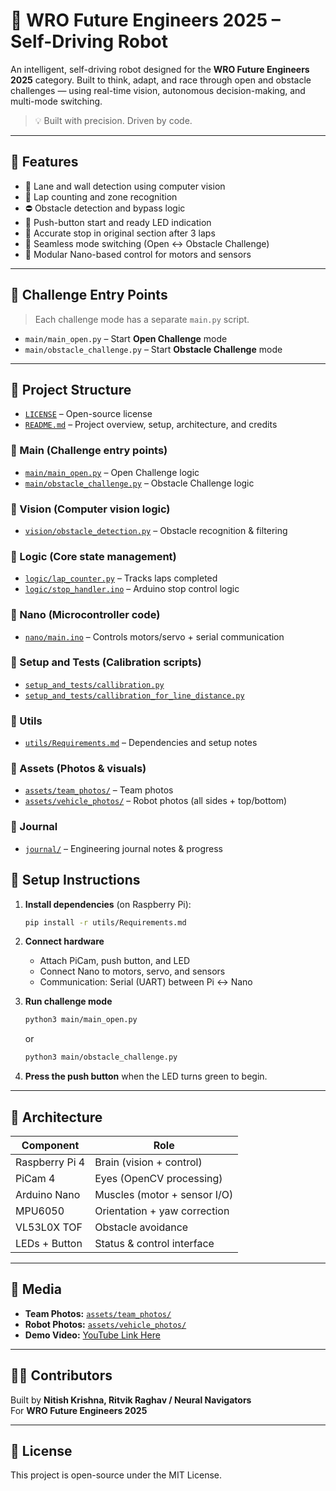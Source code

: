 # 🤖 WRO Future Engineers 2025 – Self-Driving Robot

An intelligent, self-driving robot designed for the **WRO Future Engineers 2025** category. Built to think, adapt, and race through open and obstacle challenges — using real-time vision, autonomous decision-making, and multi-mode switching.

> 💡 Built with precision. Driven by code.

---

## 🚗 Features

- 🎯 Lane and wall detection using computer vision  
- 🧭 Lap counting and zone recognition  
- ⛔ Obstacle detection and bypass logic  
- 🚦 Push-button start and ready LED indication  
- 🛑 Accurate stop in original section after 3 laps  
- 🔁 Seamless mode switching (Open ↔ Obstacle Challenge)  
- 🔌 Modular Nano-based control for motors and sensors  

---

## 🚦 Challenge Entry Points

> Each challenge mode has a separate `main.py` script.

- `main/main_open.py` – Start **Open Challenge** mode  
- `main/obstacle_challenge.py` – Start **Obstacle Challenge** mode  

---

## 📁 Project Structure

- [`LICENSE`](LICENSE) – Open-source license  
- [`README.md`](README.md) – Project overview, setup, architecture, and credits  

### 🔹 Main (Challenge entry points)
- [`main/main_open.py`](main/main_open.py) – Open Challenge logic  
- [`main/obstacle_challenge.py`](main/obstacle_challenge.py) – Obstacle Challenge logic  

### 🔹 Vision (Computer vision logic)
- [`vision/obstacle_detection.py`](vision/obstacle_detection.py) – Obstacle recognition & filtering  

### 🔹 Logic (Core state management)
- [`logic/lap_counter.py`](logic/lap_counter.py) – Tracks laps completed  
- [`logic/stop_handler.ino`](logic/stop_handler.ino) – Arduino stop control logic  

### 🔹 Nano (Microcontroller code)
- [`nano/main.ino`](nano/main.ino) – Controls motors/servo + serial communication  

### 🔹 Setup and Tests (Calibration scripts)
- [`setup_and_tests/callibration.py`](setup_and_tests/callibration.py)  
- [`setup_and_tests/callibration_for_line_distance.py`](setup_and_tests/callibration_for_line_distance.py)  

### 🔹 Utils
- [`utils/Requirements.md`](utils/Requirements.md) – Dependencies and setup notes  

### 🔹 Assets (Photos & visuals)
- [`assets/team_photos/`](assets/team_photos) – Team photos  
- [`assets/vehicle_photos/`](assets/vehicle_photos) – Robot photos (all sides + top/bottom)  

### 🔹 Journal
- [`journal/`](journal) – Engineering journal notes & progress  

## 🔧 Setup Instructions

1. **Install dependencies** (on Raspberry Pi):

    ```bash
    pip install -r utils/Requirements.md
    ```

2. **Connect hardware**
   - Attach PiCam, push button, and LED  
   - Connect Nano to motors, servo, and sensors  
   - Communication: Serial (UART) between Pi ↔ Nano  

3. **Run challenge mode**

    ```bash
    python3 main/main_open.py
    ```
    or
    ```bash
    python3 main/obstacle_challenge.py
    ```

4. **Press the push button** when the LED turns green to begin.

---

## 🧠 Architecture

| Component        | Role                          |
|------------------|-------------------------------|
| Raspberry Pi 4   | Brain (vision + control)      |
| PiCam 4          | Eyes (OpenCV processing)      |
| Arduino Nano     | Muscles (motor + sensor I/O)  |
| MPU6050 		   | Orientation + yaw correction  |
| VL53L0X TOF      | Obstacle avoidance            |
| LEDs + Button    | Status & control interface    |

---

## 📸 Media

- **Team Photos:** [`assets/team_photos/`](assets/team_photos)  
- **Robot Photos:** [`assets/vehicle_photos/`](assets/vehicle_photos)  
- **Demo Video:** [YouTube Link Here](https://youtu.be/C2lZSMPMFqI)  

---

## 👨‍💻 Contributors

Built by **Nitish Krishna, Ritvik Raghav / Neural Navigators**  
For **WRO Future Engineers 2025**

---

## 📜 License

This project is open-source under the MIT License.

